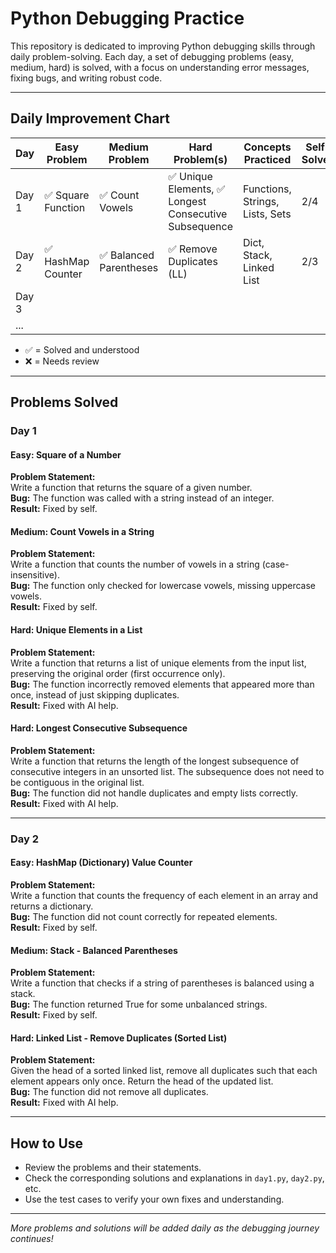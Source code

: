 # Python Debugging Practice

This repository is dedicated to improving Python debugging skills through daily problem-solving. Each day, a set of debugging problems (easy, medium, hard) is solved, with a focus on understanding error messages, fixing bugs, and writing robust code.

---

## Daily Improvement Chart

| Day   | Easy Problem         | Medium Problem           | Hard Problem(s)                        | Concepts Practiced                | Self-Solved | AI Helped | Notes/Progress                          |
|-------|----------------------|--------------------------|-----------------------------------------|------------------------------------|-------------|-----------|------------------------------------------|
| Day 1 | ✅ Square Function   | ✅ Count Vowels          | ✅ Unique Elements, ✅ Longest Consecutive Subsequence | Functions, Strings, Lists, Sets   | 2/4         | 2/4      | Needed help with hard problems           |
| Day 2 | ✅ HashMap Counter   | ✅ Balanced Parentheses   | ✅ Remove Duplicates (LL)                | Dict, Stack, Linked List           | 2/3         | 1/3      | Needed help with linked list pointers    |
| Day 3 |                      |                          |                                         |                                    |             |           |                                          |
| ...   |                      |                          |                                         |                                    |             |           |                                          |

- ✅ = Solved and understood
- ❌ = Needs review

---

## Problems Solved

### Day 1

#### Easy: Square of a Number
**Problem Statement:**  
Write a function that returns the square of a given number.  
**Bug:** The function was called with a string instead of an integer.  
**Result:** Fixed by self.

#### Medium: Count Vowels in a String
**Problem Statement:**  
Write a function that counts the number of vowels in a string (case-insensitive).  
**Bug:** The function only checked for lowercase vowels, missing uppercase vowels.  
**Result:** Fixed by self.

#### Hard: Unique Elements in a List
**Problem Statement:**  
Write a function that returns a list of unique elements from the input list, preserving the original order (first occurrence only).  
**Bug:** The function incorrectly removed elements that appeared more than once, instead of just skipping duplicates.  
**Result:** Fixed with AI help.

#### Hard: Longest Consecutive Subsequence
**Problem Statement:**  
Write a function that returns the length of the longest subsequence of consecutive integers in an unsorted list. The subsequence does not need to be contiguous in the original list.  
**Bug:** The function did not handle duplicates and empty lists correctly.  
**Result:** Fixed with AI help.

---

### Day 2

#### Easy: HashMap (Dictionary) Value Counter
**Problem Statement:**  
Write a function that counts the frequency of each element in an array and returns a dictionary.  
**Bug:** The function did not count correctly for repeated elements.  
**Result:** Fixed by self.

#### Medium: Stack - Balanced Parentheses
**Problem Statement:**  
Write a function that checks if a string of parentheses is balanced using a stack.  
**Bug:** The function returned True for some unbalanced strings.  
**Result:** Fixed by self.

#### Hard: Linked List - Remove Duplicates (Sorted List)
**Problem Statement:**  
Given the head of a sorted linked list, remove all duplicates such that each element appears only once. Return the head of the updated list.  
**Bug:** The function did not remove all duplicates.  
**Result:** Fixed with AI help.

---

## How to Use

- Review the problems and their statements.
- Check the corresponding solutions and explanations in `day1.py`, `day2.py`, etc.
- Use the test cases to verify your own fixes and understanding.

---

*More problems and solutions will be added daily as the debugging journey continues!*